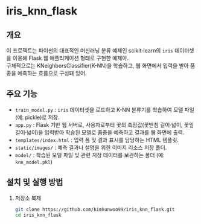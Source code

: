 # iris_knn_flask

## 개요  
이 프로젝트는 파이썬의 대표적인 머신러닝 분류 예제인 scikit‑learn의 `iris` 데이터셋을 이용해 Flask 웹 애플리케이션 형태로 구현한 예제야.  
구체적으로는 KNeighborsClassifier(K-NN)을 학습하고, 웹 화면에서 입력을 받아 품종을 예측하는 흐름으로 구성돼 있어.

## 주요 기능  
- `train_model.py` : `iris` 데이터셋을 로드하고 K-NN 분류기를 학습하여 모델 파일(예: pickle)로 저장.  
- `app.py` : Flask 기반 웹 서버로, 사용자로부터 꽃의 측정값(꽃받침 길이·넓이, 꽃잎 길이·넓이)을 입력받아 학습된 모델로 품종을 예측하고 결과를 웹 화면에 출력.  
- `templates/index.html` : 입력 폼 및 결과 표시를 담당하는 HTML 템플릿.  
- `static/images/` : 예측 결과나 설명을 위한 이미지 리소스 저장 폴더.  
- `model/` : 학습된 모델 파일 및 관련 저장 데이터를 보관하는 폴더 (예: `knn_model.pkl`)  

## 설치 및 실행 방법  
1. 저장소 복제  
   ```bash
   git clone https://github.com/kimkunwoo99/iris_knn_flask.git
   cd iris_knn_flask
